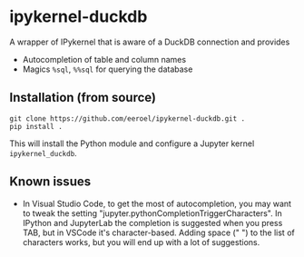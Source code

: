 # ipykernel-duckdb

A wrapper of IPykernel that is aware of a DuckDB connection and provides
* Autocompletion of table and column names
* Magics `%sql`, `%%sql` for querying the database

## Installation (from source)
```
git clone https://github.com/eeroel/ipykernel-duckdb.git .
pip install .
```
This will install the Python module and configure a Jupyter kernel `ipykernel_duckdb`.

## Known issues
* In Visual Studio Code, to get the most of autocompletion, you may want to tweak the setting "jupyter.pythonCompletionTriggerCharacters".
In IPython and JupyterLab the completion is suggested when you press TAB, but in VSCode it's character-based. Adding space (" ") to the list of characters works,
but you will end up with a lot of suggestions.
